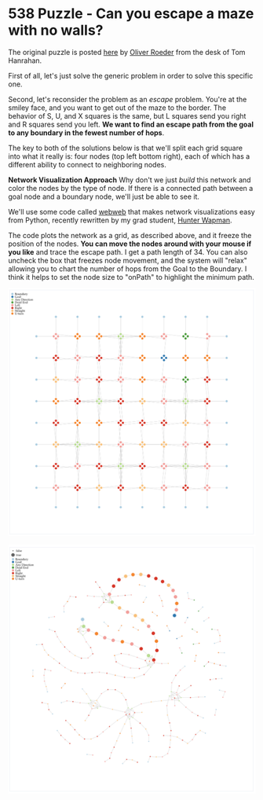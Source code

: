 # 538 Puzzle - Can you escape a maze with no walls?

The original puzzle is posted [here](https://fivethirtyeight.com/features/can-you-escape-a-maze-without-walls/) by [Oliver Roeder](http://twitter.com/ollie) from the desk of Tom Hanrahan.

First of all, let's just solve the generic problem in order to solve this specific one. 

Second, let's reconsider the problem as an *escape* problem. You're at the smiley face, and you want to get out of the maze to the border. The behavior of S, U, and X squares is the same, but L squares send you right and R squares send you left. **We want to find an escape path from the goal to any boundary in the fewest number of hops**.

The key to both of the solutions below is that we'll split each grid square into what it really is: four nodes (top left bottom right), each of which has a different ability to connect to neighboring nodes. 

**Network Visualization Approach**
Why don't we just *build* this network and color the nodes by the type of node. If there is a connected path between a goal node and a boundary node, we'll just be able to see it. 

We'll use some code called [webweb](https://webwebpage.github.io) that makes network visualizations easy from Python, recently rewritten by my grad student, [Hunter Wapman](http://twitter.com/hneutr). 

The code plots the network as a grid, as described above, and it freeze the position of the nodes. **You can move the nodes around with your mouse if you like** and trace the escape path. I get a path length of 34. You can also uncheck the box that freezes node movement, and the system will "relax" allowing you to chart the number of hops from the Goal to the Boundary. I think it helps to set the node size to "onPath" to highlight the minimum path.

![grid view](grid.png)

![relaxed view](relaxed.png)
